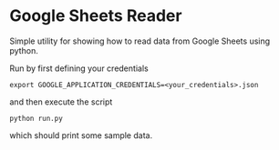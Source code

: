 # Google Sheets Reader
Simple utility for showing how to read data from Google Sheets using python. 

Run by first defining your credentials 
```
export GOOGLE_APPLICATION_CREDENTIALS=<your_credentials>.json
```
and then execute the script
```
python run.py
```
which should print some sample data.

